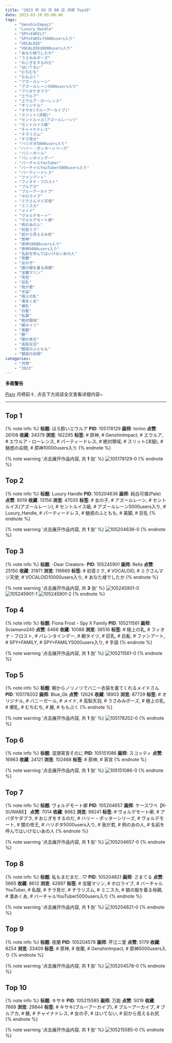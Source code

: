 ```yaml
---
title: "2023 年 03 月 08 日 月榜 Top10"
date: 2023-03-10 05:08:48
tags:
    - "GenshinImpact"
    - "Luxury_Handle"
    - "SPY×FAMILY"
    - "SPY×FAMILY5000users入り"
    - "VOCALOID"
    - "VOCALOID10000users入り"
    - "あなた様でしたか"
    - "うさみみポーズ"
    - "おじぎをするのだ"
    - "はいてない"
    - "むちむち"
    - "ももぷく"
    - "アズールレーン"
    - "アズールレーン5000users入り"
    - "アバダケダブラ"
    - "エウルア"
    - "エウルア・ローレンス"
    - "オリジナル"
    - "キサキ(ブルーアーカイブ)"
    - "スリット(洋服)"
    - "セントルイス(アズールレーン)"
    - "セントルイス級"
    - "チャイナドレス"
    - "チラリズム"
    - "チラ見せ"
    - "ハリポタ5000users入り"
    - "ハリー・ポッターシリーズ"
    - "バニーガール"
    - "バレンタインデー"
    - "バーチャルYouTuber"
    - "バーチャルYouTuber5000users入り"
    - "パーティードレス"
    - "ファンアート"
    - "フィオナ・フロスト"
    - "ブルアカ"
    - "ブルーアーカイブ"
    - "ホロライブ"
    - "ミクさんマジ天使"
    - "ミニスカ"
    - "メイド"
    - "ヴォルデモート"
    - "ヴォルデモート卿"
    - "例のあの人"
    - "初音ミク"
    - "前から見えるお尻"
    - "原神"
    - "原神10000users入り"
    - "原神5000users入り"
    - "名前を呼んではいけないあの人"
    - "夜蘭"
    - "女の子"
    - "娘の服を着る母親"
    - "宝鐘マリン"
    - "宵宮"
    - "巨乳"
    - "我が君"
    - "手袋"
    - "極上の乳"
    - "湊あくあ"
    - "爆乳"
    - "白髪"
    - "私服"
    - "絶対領域"
    - "網タイツ"
    - "美脚"
    - "腋"
    - "闇の帝王"
    - "高梨天羽"
    - "魅惑のふともも"
    - "魅惑の谷間"
categories:
    - "月榜"
    - "2023"
---
```


<i class="fa fa-triangle-exclamation"></i>**多图警告**<i class="fa fa-triangle-exclamation"></i>

[Pixiv](https://www.pixiv.net/) 月榜前十, 点击下方阅读全文查看详细内容~

<!-- more -->

---

## Top 1

{% note info %}
**标题**: ほろ酔いエウルア
**PID**: 105178129 **画师**: torino
**点赞**: 26108 **收藏**: 34379 **浏览**: 162295
**标签**: # 原神, # GenshinImpact, # エウルア, # エウルア・ローレンス, # パーティードレス, # 絶対領域, # スリット(洋服), # 魅惑の谷間, # 原神10000users入り
{% endnote %}

{% note warning '点击展开作品内容, 共 **1** 张' %}
![105178129-0](https://i.pixiv.re/img-original/img/2023/02/08/00/00/29/105178129_p0.jpg)
{% endnote %}

## Top 2

{% note info %}
**标题**: Luxury Handle
**PID**: 105204636 **画师**: 純白可憐(Pale)
**点赞**: 9019 **收藏**: 13156 **浏览**: 47035
**标签**: # 女の子, # アズールレーン, # セントルイス(アズールレーン), # セントルイス級, # アズールレーン5000users入り, # Luxury_Handle, # パーティードレス, # 魅惑のふともも, # 美脚, # 巨乳
{% endnote %}

{% note warning '点击展开作品内容, 共 **1** 张' %}
![105204636-0](https://i.pixiv.re/img-original/img/2023/02/09/00/01/03/105204636_p0.jpg)
{% endnote %}

## Top 3

{% note info %}
**标题**: -Dear Creators-
**PID**: 105245901 **画师**: Rella
**点赞**: 25150 **收藏**: 31971 **浏览**: 116669
**标签**: # 初音ミク, # VOCALOID, # ミクさんマジ天使, # VOCALOID10000users入り, # あなた様でしたか
{% endnote %}

{% note warning '点击展开作品内容, 共 **3** 张' %}
![105245901-0](https://i.pixiv.re/img-original/img/2023/02/10/16/39/04/105245901_p0.jpg)
![105245901-1](https://i.pixiv.re/img-original/img/2023/02/10/16/39/04/105245901_p1.jpg)
![105245901-2](https://i.pixiv.re/img-original/img/2023/02/10/16/39/04/105245901_p2.jpg)
{% endnote %}

## Top 4

{% note info %}
**标题**: Fiona Frost - Spy X Family
**PID**: 105211561 **画师**: Sciamano240
**点赞**: 6468 **收藏**: 10088 **浏览**: 36516
**标签**: # 極上の乳, # フィオナ・フロスト, # バレンタインデー, # 網タイツ, # 巨乳, # 白髪, # ファンアート, # SPY×FAMILY, # SPY×FAMILY5000users入り, # 手袋
{% endnote %}

{% note warning '点击展开作品内容, 共 **1** 张' %}
![105211561-0](https://i.pixiv.re/img-original/img/2023/02/09/07/36/49/105211561_p0.png)
{% endnote %}

## Top 5

{% note info %}
**标题**: 朝からノリノリでバニー衣装を着てくれるメイドさん
**PID**: 105178202 **画师**: Blue_Gk
**点赞**: 12626 **收藏**: 18903 **浏览**: 87729
**标签**: # オリジナル, # バニーガール, # メイド, # 高梨天羽, # うさみみポーズ, # 極上の乳, # 爆乳, # むちむち, # 腋, # ももぷく
{% endnote %}

{% note warning '点击展开作品内容, 共 **1** 张' %}
![105178202-0](https://i.pixiv.re/img-original/img/2023/02/08/00/00/53/105178202_p0.png)
{% endnote %}

## Top 6

{% note info %}
**标题**: 湿潤宵宮そのに
**PID**: 105151086 **画师**: スコッティ
**点赞**: 16963 **收藏**: 24121 **浏览**: 102468
**标签**: # 原神, # 宵宮
{% endnote %}

{% note warning '点击展开作品内容, 共 **1** 张' %}
![105151086-0](https://i.pixiv.re/img-original/img/2023/02/07/00/00/05/105151086_p0.jpg)
{% endnote %}

## Top 7

{% note info %}
**标题**: ヴォルデモート卿
**PID**: 105204657 **画师**: ケースワベ【K-SUWABE】
**点赞**: 7014 **收藏**: 8662 **浏览**: 98241
**标签**: # ヴォルデモート卿, # アバダケダブラ, # おじぎをするのだ, # ハリー・ポッターシリーズ, # ヴォルデモート, # 闇の帝王, # ハリポタ5000users入り, # 我が君, # 例のあの人, # 名前を呼んではいけないあの人
{% endnote %}

{% note warning '点击展开作品内容, 共 **1** 张' %}
![105204657-0](https://i.pixiv.re/img-original/img/2023/02/09/00/01/15/105204657_p0.jpg)
{% endnote %}

## Top 8

{% note info %}
**标题**: 私もまだまだ…♡
**PID**: 105204821 **画师**: さまてる
**点赞**: 5665 **收藏**: 8612 **浏览**: 42897
**标签**: # 宝鐘マリン, # ホロライブ, # バーチャルYouTuber, # 私服, # チラ見せ, # チラリズム, # ミニスカ, # 娘の服を着る母親, # 湊あくあ, # バーチャルYouTuber5000users入り
{% endnote %}

{% note warning '点击展开作品内容, 共 **1** 张' %}
![105204821-0](https://i.pixiv.re/img-original/img/2023/02/09/00/03/40/105204821_p0.jpg)
{% endnote %}

## Top 9

{% note info %}
**标题**: 夜蘭
**PID**: 105204578 **画师**: 芹江ニ愛
**点赞**: 5179 **收藏**: 8254 **浏览**: 33409
**标签**: # 原神, # 夜蘭, # GenshinImpact, # 原神5000users入り
{% endnote %}

{% note warning '点击展开作品内容, 共 **1** 张' %}
![105204578-0](https://i.pixiv.re/img-original/img/2023/02/09/00/00/41/105204578_p0.jpg)
{% endnote %}

## Top 10

{% note info %}
**标题**: キサキ
**PID**: 105215585 **画师**: 万能
**点赞**: 5019 **收藏**: 7669 **浏览**: 29844
**标签**: # キサキ(ブルーアーカイブ), # ブルーアーカイブ, # ブルアカ, # 腋, # チャイナドレス, # 女の子, # はいてない, # 前から見えるお尻
{% endnote %}

{% note warning '点击展开作品内容, 共 **1** 张' %}
![105215585-0](https://i.pixiv.re/img-original/img/2023/02/09/16/49/21/105215585_p0.jpg)
{% endnote %}
